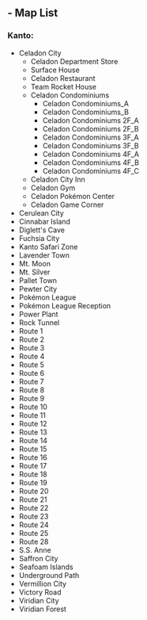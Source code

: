 ## - Map List

### Kanto:

* Celadon City
	* Celadon Department Store
	* Surface House
	* Celadon Restaurant
	* Team Rocket House
	* Celadon Condominiums
		* Celadon Condominiums_A
		* Celadon Condominiums_B
		* Celadon Condominiums 2F_A
		* Celadon Condominiums 2F_B
		* Celadon Condominiums 3F_A
		* Celadon Condominiums 3F_B
		* Celadon Condominiums 4F_A
		* Celadon Condominiums 4F_B
		* Celadon Condominiums 4F_C
	* Celadon City Inn
	* Celadon Gym
	* Celadon Pokémon Center
	* Celadon Game Corner
* Cerulean City
* Cinnabar Island
* Diglett's Cave
* Fuchsia City
* Kanto Safari Zone
* Lavender Town
* Mt. Moon
* Mt. Silver
* Pallet Town
* Pewter City
* Pokémon League
* Pokémon League Reception
* Power Plant
* Rock Tunnel
* Route 1
* Route 2
* Route 3
* Route 4
* Route 5
* Route 6
* Route 7
* Route 8
* Route 9
* Route 10
* Route 11
* Route 12
* Route 13
* Route 14
* Route 15
* Route 16
* Route 17
* Route 18
* Route 19
* Route 20
* Route 21
* Route 22
* Route 23
* Route 24
* Route 25
* Route 28
* S.S. Anne
* Saffron City
* Seafoam Islands
* Underground Path
* Vermillion City
* Victory Road
* Viridian City
* Viridian Forest